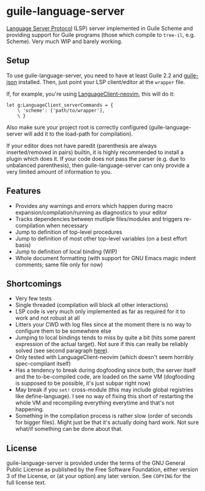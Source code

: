 # guile-language-server

[Language Server Protocol](https://github.com/Microsoft/language-server-protocol) (LSP) server implemented in Guile Scheme and providing support for Guile programs (those which compile to `tree-il`, e.g. Scheme).
Very much WIP and barely working.

## Setup

To use guile-language-server, you need to have at least Guile 2.2 and [guile-json](https://savannah.nongnu.org/projects/guile-json/) installed.
Then, just point your LSP client/editor at the `wrapper` file.

If, for example, you're using [LanguageClient-neovim](https://github.com/autozimu/LanguageClient-neovim/), this will do it:
```vimscript
let g:LanguageClient_serverCommands = {
	\ 'scheme': ['path/to/wrapper'],
	\ }
```

Also make sure your project root is correctly configured (guile-language-server will add it to the load-path for compilation).

If your editor does not have paredit (parenthesis are always inserted/removed in pairs) builtin, it is highly recommended to install a plugin which does it.
If your code does not pass the parser (e.g. due to unbalanced parenthesis), then guile-language-server can only provide a very limited amount of information to you.

## Features

- Provides any warnings and errors which happen during macro expansion/compilation/running as diagnostics to your editor
- Tracks dependencies between mutliple files/modules and triggers re-compilation when necessary
- Jump to definition of top-level procedures
- Jump to definition of most other top-level variables (on a best effort basis)
- Jump to definition of local binding (WIP)
- Whole document formatting (with support for GNU Emacs magic indent comments; same file only for now)

## Shortcomings

- Very few tests
- Single threaded (compilation will block all other interactions)
- LSP code is very much only implemented as far as required for it to work and not robust at all
- Litters your CWD with log files since at the moment there is no way to configure them to be somewhere else
- Jumping to local bindings tends to miss by quite a bit (hits some parent expression of the actual target). Not sure if this can really be reliably solved (see second paragraph [here](https://www.gnu.org/software/guile/manual/html_node/Source-Properties.html#Source-Properties)).
- Only tested with LanguageClient-neovim (which doesn't seem horribly spec-compliant itself)
- Has a tendency to break during dogfooding since both, the server itself and the to-be-compiled code, are loaded on the same VM (dogfooding is supposed to be possible, it's just subpar right now) 
- May break if you `set!` cross-module (this may include global registries like define-language). I see no way of fixing this short of restarting the whole VM and recompiling everything everytime and that's not happening.
- Something in the compilation process is rather slow (order of seconds for bigger files). Might just be that it's actually doing hard work. Not sure what/if something can be done about that.

## License
guile-language-server is provided under the terms of the GNU General Public License as published by the Free Software Foundation, either version 3 of the License, or (at your option) any later version.
See `COPYING` for the full license text.
